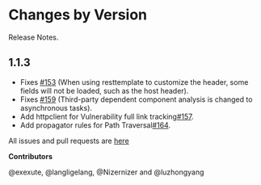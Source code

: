 Changes by Version
==================
Release Notes.

1.1.3
------------------
* Fixes [#153](https://github.com/HXSecurity/DongTai-agent-java/issues/153) (When using resttemplate to customize the header, some fields will not be loaded, such as the host header).
* Fixes [#159](https://github.com/HXSecurity/DongTai-agent-java/issues/159) (Third-party dependent component analysis is changed to asynchronous tasks).
* Add httpclient for Vulnerability full link tracking[#157](https://github.com/HXSecurity/DongTai-agent-java/issues/157).
* Add propagator rules for Path Traversal[#164](https://github.com/HXSecurity/DongTai-agent-java/issues/164).

All issues and pull requests are [here](https://github.com/HXSecurity/DongTai-agent-java/milestone/2)

**Contributors**

@exexute, @langligelang, @Nizernizer and @luzhongyang
